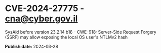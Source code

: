 # CVE-2024-27775 - cna@cyber.gov.il


SysAid before version 23.2.14 b18 - CWE-918: Server-Side Request Forgery (SSRF) may allow exposing the local OS user's NTLMv2 hash



**Publish date:** 2024-03-28
